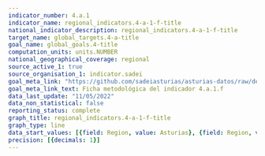 ```yaml
---
indicator_number: 4.a.1
indicator_name: regional_indicators.4-a-1-f-title
national_indicator_description: regional_indicators.4-a-1-f-title
target_name: global_targets.4-a-title
goal_name: global_goals.4-title
computation_units: units.NUMBER
national_geographical_coverage: regional
source_active_1: true
source_organisation_1: indicator.sadei
goal_meta_link: "https://github.com/sadeiasturias/asturias-datos/raw/develop/descargas/metodologia/4.a.1.f.pdf"
goal_meta_link_text: Ficha metodológica del indicador 4.a.1.f
data_last_update: "11/05/2022"
data_non_statistical: false
reporting_status: complete
graph_title: regional_indicators.4-a-1-f-title
graph_type: line
data_start_values: [{field: Region, value: Asturias}, {field: Region, value: España}]
precision: [{decimals: 1}]
---
```

